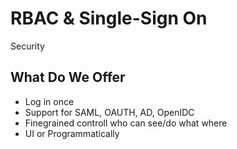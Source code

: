<!-- .slide: class="center" -->
# RBAC & Single-Sign On


<!-- .slide: class="dark center" -->
<div class="label">Security</div>

## What Do We Offer

* Log in once
* Support for SAML, OAUTH, AD, OpenIDC
* Finegrained controll who can see/do what where
* UI or Programmatically


<!-- .slide: class="center light" -->
<!-- .slide: data-background="../img/models/folder-hierarchy-base.png" data-background-size="contain" data-background-color="#FFF" -->


<!-- .slide: class="center light" -->
<!-- .slide: data-background="../img/models/folder-hierarchy-rbac.png" data-background-size="contain" data-background-color="#FFF" -->